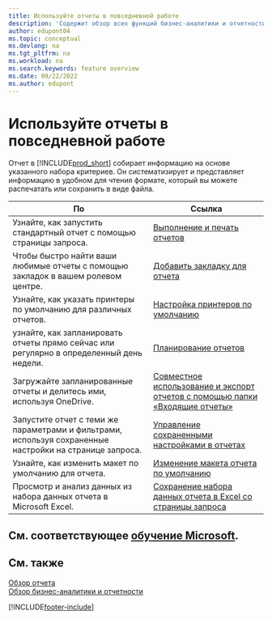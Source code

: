 ```yaml
---
title: Используйте отчеты в повседневной работе
description: 'Содержит обзор всех функций бизнес-аналитики и отчетности, которые поддерживаются в продукте Business Central.'
author: edupont04
ms.topic: conceptual
ms.devlang: na
ms.tgt_pltfrm: na
ms.workload: na
ms.search.keywords: feature overview
ms.date: 09/22/2022
ms.author: edupont
---
```

# Используйте отчеты в повседневной работе

Отчет в [!INCLUDE[prod_short](includes/prod_short.md)] собирает информацию на основе указанного набора критериев. Он систематизирует и представляет информацию в удобном для чтения формате, который вы можете распечатать или сохранить в виде файла.  

| По | Ссылка |
| --- | --- |
| Узнайте, как запустить стандартный отчет с помощью страницы запроса. | [Выполнение и печать отчетов](ui-work-report.md) |
| Чтобы быстро найти ваши любимые отчеты с помощью закладок в вашем ролевом центре. | [Добавить закладку для отчета](ui-bookmarks.md) |
| Узнайте, как указать принтеры по умолчанию для различных отчетов. | [Настройка принтеров по умолчанию](ui-specify-printer-selection-reports.md#default) |
| узнайте, как запланировать отчеты прямо сейчас или регулярно в определенный день недели. | [Планирование отчетов](ui-work-report.md#ScheduleReport) |
| Загружайте запланированные отчеты и делитесь ими, используя OneDrive. | [Совместное использование и экспорт отчетов с помощью папки «Входящие отчеты»](ui-work-report-inbox.md) |
| Запустите отчет с теми же параметрами и фильтрами, используя сохраненные настройки на странице запроса. | [Управление сохраненными настройками в отчетах](reports-saving-reusing-settings.md)|
| Узнайте, как изменить макет по умолчанию для отчета. | [Изменение макета отчета по умолчанию](ui-how-change-layout-currently-used-report.md) |
| Просмотр и анализ данных из набора данных отчета в Microsoft Excel. | [Сохранение набора данных отчета в Excel со страницы запроса](/dynamics365-release-plan/2021wave1/smb/dynamics365-business-central/save-report-dataset-excel-request-page) |

## См. соответствующее [обучение Microsoft](/training/paths/setup-reporting-dynamics-365-business-central/).

## См. также

[Обзор отчета](reports-available-reports.md)  
[Обзор бизнес-аналитики и отчетности](ui-work-report.md)  

[!INCLUDE[footer-include](includes/footer-banner.md)]
